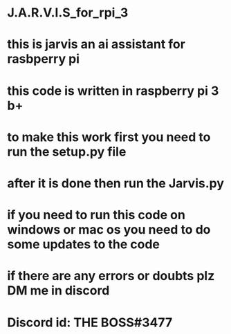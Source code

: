 # J.A.R.V.I.S_for_rpi_3
# this is jarvis an ai assistant for rasbperry pi
# this code is written in raspberry pi 3 b+
# to make this work first you need to run the setup.py file
# after it is done then run the Jarvis.py
# if you need to run this code on windows or mac os you need to do some updates to the code
# if there are any errors or doubts plz DM me in discord
# Discord id: THE BOSS#3477
